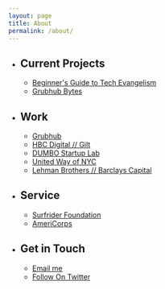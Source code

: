 ```yaml
---
layout: page
title: About
permalink: /about/
---
```



<ul>
  <li>
    <h2 id="what-im-working-on">Current Projects</h2>
    <ul>
       <li><a href="https://github.com/johncoghlan/evangelism">Beginner's Guide to Tech Evangelism</a></li>
      <li><a href="http://medium.com/grubhub-bytes">Grubhub Bytes</a></li>
    </ul>
  </li>
  <li>
    <h2 id="where-ive-been">Work</h2>
    <ul>
      <li><a href="https://medium.com/grubhub-bytes">Grubhub</a></li>
      <li><a href="http://tech.gilt.com">HBC Digital // Gilt</a></li>
      <li><a href="https://twitter.com/dumbostartuplab">DUMBO Startup Lab</a></li>
      <li><a href="https://www.flickr.com/photos/unitedwaynyc/albums/72157625136096119/page4">United Way of NYC</a></li>
      <li><a href="https://en.wikipedia.org/wiki/Bankruptcy_of_Lehman_Brothers">Lehman Brothers // Barclays Capital</a></li>
    </ul>
  </li>
  <li>
    <h2 id="service">Service</h2>
    <ul>
      <li><a href="https://nyc.surfrider.org">Surfrider Foundation</a></li>
      <li><a href="http://americorps.gov/">AmeriCorps</a></li>
    </ul>
  </li>
  <li>
    <h2 id="get-in-touch">Get in Touch</h2>
    <ul>
      <li><a href="mailto:jcoghlan@grubhub.com">Email me</a></li>
      <li><a href="http://twitter.com/john_cogs">Follow On Twitter</a></li>
    </ul>
  </li>
</ul>
